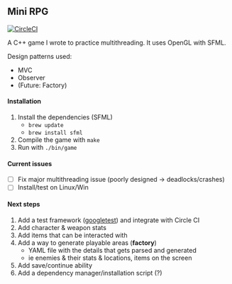 ## Mini RPG
[![CircleCI](https://circleci.com/gh/ISauve/Mini_RPG.png?style=shield&circle-token=774174d09b31158629a5abf5e26d5f8bd70f62e8)](https://circleci.com/gh/ISauve/Mini_RPG)

A C++ game I wrote to practice multithreading. It uses OpenGL with SFML.

Design patterns used:
- MVC
- Observer
- (Future: Factory)

#### Installation
1. Install the dependencies (SFML)
    - `brew update`
    - `brew install sfml`
2. Compile the game with `make`
3. Run with `./bin/game`

#### Current issues
- [ ] Fix major multithreading issue (poorly designed -> deadlocks/crashes)
- [ ] Install/test on Linux/Win

#### Next steps
1. Add a test framework ([googletest](https://github.com/google/googletest)) and integrate with Circle CI
3. Add character & weapon stats
4. Add items that can be interacted with
5. Add a way to generate playable areas (**factory**)
    - YAML file with the details that gets parsed and generated
    - ie enemies & their stats & locations, items on the screen
6. Add save/continue ability 
7. Add a dependency manager/installation script (?)